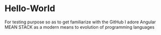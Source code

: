 # Hello-World
For testing purpose so as to get familiarize with the GitHub
I adore Angular MEAN STACK as a modern means to evolution of programming languages
